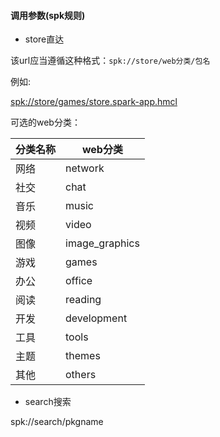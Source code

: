 #### 调用参数(spk规则)

* store直达

该url应当遵循这种格式：`spk://store/web分类/包名`



例如:

[spk://store/games/store.spark-app.hmcl](spk://store/games/store.spark-app.hmcl)


可选的web分类：

| 分类名称 | web分类   　    |
| -------- | -------------- |
| 网络 | network        |
| 社交 | chat           |
| 音乐 | music          |
| 视频 | video          |
| 图像 | image_graphics       |
| 游戏 | games          |
| 办公 | office         |
| 阅读 | reading        |
| 开发 | development    |
| 工具 | tools          |
| 主题 | themes       |
| 其他 | others         |


* search搜索

spk://search/pkgname
